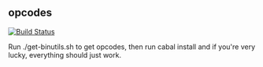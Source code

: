 ## opcodes

[![Build Status](https://travis-ci.org/copumpkin/opcodes.svg)](https://travis-ci.org/copumpkin/opcodes)

Run ./get-binutils.sh to get opcodes, then run cabal install and if you're very lucky, everything should just work.